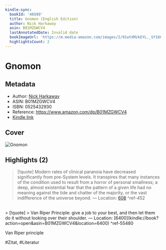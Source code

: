 ```yaml
---
kindle-sync:
  bookId: '46589'
  title: Gnomon (English Edition)
  author: Nick Harkaway
  asin: B01MZGWCV4
  lastAnnotatedDate: Invalid date
  bookImageUrl: 'https://m.media-amazon.com/images/I/91wtXMzkEYL._SY160.jpg'
  highlightsCount: 2
---
```

# Gnomon
## Metadata
* Author: [Nick Harkaway](<https://www.goodreads.com/search?q=Nick Harkaway>)
* ASIN: B01MZGWCV4
* ISBN: 0525432930
* Reference: https://www.amazon.com/dp/B01MZGWCV4
* [Kindle link](kindle://book?action=open&asin=B01MZGWCV4)

## Cover
![Gnomon](https://m.media-amazon.com/images/I/91wtXMzkEYL._SY160.jpg)

## Highlights (2)

> [!quote]
> Modern rates of clinical paranoia have decreased significantly from pre-System levels. It transpires that many instances of the condition used to result from a horror of personal smallness; a deep, almost existential fear that the pattern of a given life had no meaning against the tide and chatter of the majority, or the vast indifference of the universe beyond. — Location: [608](kindle://book?action=open&asin=B01MZGWCV4&location=608) ^ref-452

<br>
> [!quote]
> Van Riper Principle: give a job to your best, and then let them do it without looking over their shoulder. — Location: [6400](kindle://book?action=open&asin=B01MZGWCV4&location=6400) ^ref-55480

Van Riper principle
<br>

#Zitat, #Literatur
